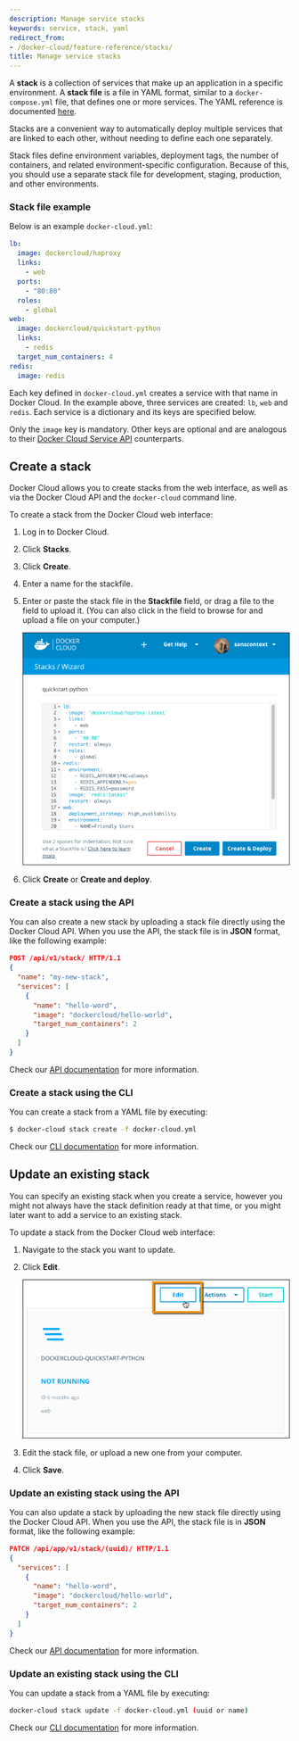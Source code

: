 ```yaml
---
description: Manage service stacks
keywords: service, stack, yaml
redirect_from:
- /docker-cloud/feature-reference/stacks/
title: Manage service stacks
---
```


A **stack** is a collection of services that make up an application in a specific environment. A **stack file** is a file in YAML format, similar to a `docker-compose.yml` file, that defines one or more services. The YAML reference is documented [here](stack-yaml-reference.md).

Stacks are a convenient way to automatically deploy multiple services that are linked to each other, without needing to define each one separately.

Stack files define environment variables, deployment tags, the number of containers, and related environment-specific configuration. Because of this, you should use a separate stack file for development, staging, production, and other environments.

### Stack file example

Below is an example `docker-cloud.yml`:

```yml
lb:
  image: dockercloud/haproxy
  links:
    - web
  ports:
    - "80:80"
  roles:
    - global
web:
  image: dockercloud/quickstart-python
  links:
    - redis
  target_num_containers: 4
redis:
  image: redis
```

Each key defined in `docker-cloud.yml` creates a service with that name in Docker Cloud. In the example above, three services are created: `lb`, `web` and `redis`. Each service is a dictionary and its keys are specified below.

Only the `image` key is mandatory. Other keys are optional and are analogous to their [Docker Cloud Service API](/apidocs/docker-cloud.md#create-a-new-service) counterparts.

## Create a stack

Docker Cloud allows you to create stacks from the web interface, as well as via the Docker Cloud API and the `docker-cloud` command line.

To create a stack from the Docker Cloud web interface:

1. Log in to Docker Cloud.
2. Click **Stacks**.
3. Click **Create**.
4. Enter a name for the stackfile.
5. Enter or paste the stack file in the **Stackfile** field, or drag a file to the field to upload it. (You can also click in the field to browse for and upload a file on your computer.)

    ![](images/stack-create.png)

6. Click **Create** or **Create and deploy**.

### Create a stack using the API

You can also create a new stack by uploading a stack file directly using the Docker Cloud API. When you use the API, the stack file is in **JSON** format, like the following example:

```json
POST /api/v1/stack/ HTTP/1.1
{
  "name": "my-new-stack",
  "services": [
    {
      "name": "hello-word",
      "image": "dockercloud/hello-world",
      "target_num_containers": 2
    }
  ]
}
```

Check our [API documentation](/apidocs/docker-cloud.md#stacks) for more information.

### Create a stack using the CLI

You can create a stack from a YAML file by executing:

```bash
$ docker-cloud stack create -f docker-cloud.yml
```

Check our [CLI documentation](/apidocs/docker-cloud.md#stacks) for more information.


## Update an existing stack

You can specify an existing stack when you create a service, however you might not always have the stack definition ready at that time, or you might later want to add a service to an existing stack.

To update a stack from the Docker Cloud web interface:

1. Navigate to the stack you want to update.
2. Click **Edit**.

    ![](images/stack-edit.png)
3. Edit the stack file, or upload a new one from your computer.
4. Click **Save**.

### Update an existing stack using the API

You can also update a stack by uploading the new stack file directly using the Docker Cloud API. When you use the API, the stack file is in **JSON** format, like the following example:

```json
PATCH /api/app/v1/stack/(uuid)/ HTTP/1.1
{
  "services": [
    {
      "name": "hello-word",
      "image": "dockercloud/hello-world",
      "target_num_containers": 2
    }
  ]
}
```

Check our [API documentation](/apidocs/docker-cloud.md#stacks) for more information.

### Update an existing stack using the CLI

You can update a stack from a YAML file by executing:

```bash
docker-cloud stack update -f docker-cloud.yml (uuid or name)
```

Check our [CLI documentation](/apidocs/docker-cloud.md#stacks) for more information.